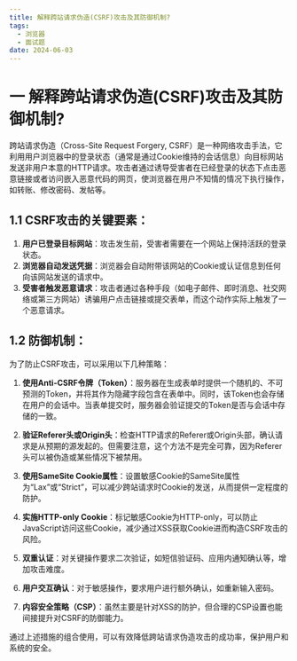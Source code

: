 ```yaml
---
title: 解释跨站请求伪造(CSRF)攻击及其防御机制?
tags:
  - 浏览器
  - 面试题
date: 2024-06-03
---
```

# 一 解释跨站请求伪造(CSRF)攻击及其防御机制?

跨站请求伪造（Cross-Site Request Forgery, CSRF）是一种网络攻击手法，它利用用户浏览器中的登录状态（通常是通过Cookie维持的会话信息）向目标网站发送非用户本意的HTTP请求。攻击者通过诱导受害者在已经登录的状态下点击恶意链接或者访问嵌入恶意代码的网页，使浏览器在用户不知情的情况下执行操作，如转账、修改密码、发帖等。

## 1.1 CSRF攻击的关键要素：

1. **用户已登录目标网站**：攻击发生前，受害者需要在一个网站上保持活跃的登录状态。
2. **浏览器自动发送凭据**：浏览器会自动附带该网站的Cookie或认证信息到任何向该网站发送的请求中。
3. **受害者触发恶意请求**：攻击者通过各种手段（如电子邮件、即时消息、社交网络或第三方网站）诱骗用户点击链接或提交表单，而这个动作实际上触发了一个恶意请求。

## 1.2 防御机制：

为了防止CSRF攻击，可以采用以下几种策略：

1. **使用Anti-CSRF令牌（Token）**：服务器在生成表单时提供一个随机的、不可预测的Token，并将其作为隐藏字段包含在表单中。同时，该Token也会存储在用户的会话中。当表单提交时，服务器会验证提交的Token是否与会话中存储的一致。
    
2. **验证Referer头或Origin头**：检查HTTP请求的Referer或Origin头部，确认请求是从预期的源发起的。但需要注意，这个方法不是完全可靠，因为Referer头可以被伪造或某些情况下被禁用。
    
3. **使用SameSite Cookie属性**：设置敏感Cookie的SameSite属性为“Lax”或“Strict”，可以减少跨站请求时Cookie的发送，从而提供一定程度的防护。
    
4. **实施HTTP-only Cookie**：标记敏感Cookie为HTTP-only，可以防止JavaScript访问这些Cookie，减少通过XSS获取Cookie进而构造CSRF攻击的风险。
    
5. **双重认证**：对关键操作要求二次验证，如短信验证码、应用内通知确认等，增加攻击难度。
    
6. **用户交互确认**：对于敏感操作，要求用户进行额外确认，如重新输入密码。
    
7. **内容安全策略（CSP）**：虽然主要是针对XSS的防护，但合理的CSP设置也能间接提升对CSRF的防御能力。
    

通过上述措施的组合使用，可以有效降低跨站请求伪造攻击的成功率，保护用户和系统的安全。